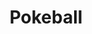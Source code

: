 ---
title: Pokeball
tags: ["pokeball", "pokemon", "gaming", "capture", "game", "ball", "monster"]
icon: pokeball
svg: '<svg xmlns="http://www.w3.org/2000/svg" width="24" height="24" fill="none" viewBox="0 0 24 24" stroke-width="1.5" stroke-linecap="round" stroke-linejoin="round" stroke="currentColor"><path d="M12 14a2 2 0 1 0 0-4 2 2 0 0 0 0 4m2-2h7M3 12h7"/><circle cx="12" cy="12" r="9"/></svg>'
---